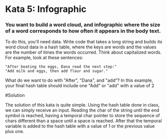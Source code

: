 # Kata 5: Infographic
### You want to build a word cloud, and infographic where the size of a word corresponds to how often it appears in the body text.
To do this, you'll need data. Write code that takes a long string and builds its word cloud data in a hash table, where the keys are words and the values are the number of times the words occurred.
Think about capitalized words. For example, look at these sentences:
```
"After beating the eggs, Dana read the next step:"
"Add milk and eggs, then add flour and sugar."
```
What do we want to do with "After", "Dana", and "add"? In this example, your final hash table should include one "Add" or "add" with a value of  2

#Solution

The solution of this kata is quite simple. Using the hash table done in class, we can simply receive an input. Reading the char of the string until the end symbol is reached, having a temporal char pointer to store the sequence of chars different than a space until a space is reached. After that the temporal variable is added to the hash table with a value of 1 or the previous value plus one.
